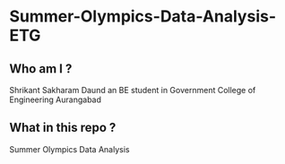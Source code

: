# Summer-Olympics-Data-Analysis-ETG 
## Who am I ?
Shrikant Sakharam Daund an BE student in Government College of Engineering Aurangabad 
## What in this repo ?
Summer Olympics Data Analysis
